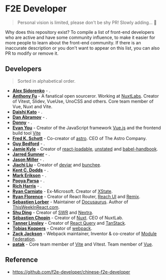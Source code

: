 # F2E Developer

> Personal vision is limited, please don't be shy PR! Slowly  adding... 🚧

Why does this repository exist? To compile a list of front-end developers who are active and have some community influence, to make it easier for more people to learn about the front-end community. If there is an inaccurate description or you don't want to appear on this list, you can also PR to modify or remove it.

## Developers

> Sorted in alphabetical order.

* **‌[Alex Sidorenko](https://github.com/SidKH)** - .
* **[Anthony Fu](https://github.com/antfu)** - A fanatical open sourceror. Working at [NuxtLabs](https://nuxtlabs.com/). Creator of Vitest, Slidev, VueUse, UnoCSS and others. Core team member of Vue, Nuxt and Vite.
* **‌[Daishi Kato](https://github.com/dai-shi)** - .
* **‌[Dan Abramov](https://github.com/gaearon)** - .
* **‌[Donny](https://github.com/kdy1)** - .
* **‌[Evan You](https://github.com/yyx990803)** - Creator of the JavaScript framework [Vue.js](https://vuejs.org/) and the frontend build tool [Vite](https://vitejs.dev/)
* **‌[Fred K. Schott](https://github.com/fredkschott)** - Co-creator of [astro](https://astro.build/). CEO of The Astro Company.
* **‌[Guy Bedford](https://github.com/guybedford)** - .
* **‌[Jamie Kyle](https://github.com/jamiebuilds)** - Creator of [react-loadable](https://github.com/jamiebuilds/react-loadable), [unstated](https://github.com/jamiebuilds/unstated) and [babel-handbook](https://github.com/jamiebuilds/babel-handbook).
* **‌[Jarred Sumner](https://github.com/Jarred-Sumner)** - .
* **‌[Jason Miller](https://github.com/developit)** - .
* **‌[Jiachi Liu](https://github.com/huozhi)** - Creator of [devjar](https://github.com/huozhi/devjar) and [bunchee](https://github.com/huozhi/bunchee). 
* **‌[Kent C. Dodds](https://github.com/kentcdodds)** - .
* **‌[Mark Erikson](https://github.com/markerikson)** - .
* **‌[Pooya Parsa](https://github.com/pi0)** - .
* **‌[Rich Harris](https://github.com/Rich-Harris)** - .
* **‌[Ryan Carniato](https://github.com/ryansolid)** - Ex-Microsoft. Creator of [XState](https://github.com/statelyai/xstate).
* **‌[Ryan Florence](https://github.com/ryanflorence)** - Creator of React Router, [Reach UI](https://github.com/reach/reach-ui) and [Remix](https://github.com/remix-run/remix).
* **‌[Sebastien Lorber](https://github.com/slorber)** - Maintainer of [Docusaurus](https://github.com/facebook/docusaurus). Author of [ThisWeekInReact.com](https://thisweekinreact.com/).
* **‌[Shu Ding](https://github.com/shuding)** - Creator of [SWR](https://github.com/vercel/swr) and [Nextra](https://github.com/shuding/nextra).
* **‌[Sébastien Chopin](https://github.com/Atinux)** - Creator of [Nuxt](https://github.com/nuxt/framework). CEO of NuxtLab.
* **‌[Tanner Linsley](https://github.com/tannerlinsley)** - Creator of [React Query](https://github.com/TanStack/query) and [TanStack](https://tanstack.com/).
* **‌[Tobias Koppers](https://github.com/sokra)** - Creator of [webpack](https://github.com/webpack/webpack).
* **‌[Zack Jackson](https://github.com/ScriptedAlchemy)** - Webpack maintainer, Inventor & co-creator of [Module Federation](https://github.com/module-federation).
* **‌[patak](https://github.com/patak-dev)** - Core team member of [Vite](https://vitejs.dev/) and Vitest. Team member of [Vue](https://vuejs.org/).

## Reference

* https://github.com/f2e-developer/chinese-f2e-developer
